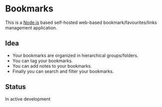 # Bookmarks

This is a [Node.js](https://nodejs.org) based self-hosted web-based bookmark/favourites/links management application.

## Idea

- Your bookmarks are organized in hierarchical groups/folders.
- You can tag your bookmarks.
- You can add notes to your bookmarks.
- Finally you can search and filter your bookmarks.

## Status

In active development